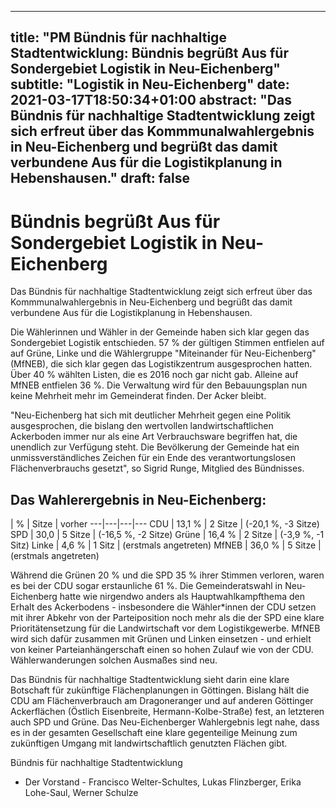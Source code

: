 
---
title: "PM Bündnis für nachhaltige Stadtentwicklung: Bündnis begrüßt Aus für Sondergebiet Logistik in Neu-Eichenberg"
subtitle: "Logistik in Neu-Eichenberg"
date: 2021-03-17T18:50:34+01:00
abstract: "Das Bündnis für nachhaltige Stadtentwicklung zeigt sich erfreut über das Kommmunalwahlergebnis in Neu-Eichenberg und begrüßt das damit verbundene Aus für die Logistikplanung in Hebenshausen."
draft: false
---

# Bündnis begrüßt Aus für Sondergebiet Logistik in Neu-Eichenberg

Das Bündnis für nachhaltige Stadtentwicklung zeigt sich erfreut über das Kommmunalwahlergebnis in Neu-Eichenberg und begrüßt das damit verbundene Aus für die Logistikplanung in Hebenshausen. 

Die Wählerinnen und Wähler in der Gemeinde haben sich klar gegen das Sondergebiet Logistik entschieden. 57 % der gültigen Stimmen entfielen auf auf Grüne, Linke und die Wählergruppe "Miteinander für Neu-Eichenberg" (MfNEB), die sich klar gegen das Logistikzentrum ausgesprochen hatten. Über 40 % wählten Listen, die es 2016 noch gar nicht gab. Alleine auf MfNEB entfielen 36 %. Die Verwaltung wird für den Bebauungsplan nun keine Mehrheit mehr im Gemeinderat finden. Der Acker bleibt.

"Neu-Eichenberg hat sich mit deutlicher Mehrheit gegen eine Politik ausgesprochen, die bislang den wertvollen landwirtschaftlichen Ackerboden immer nur als eine Art Verbrauchsware begriffen hat, die unendlich zur Verfügung steht. Die Bevölkerung der Gemeinde hat ein unmissverständliches Zeichen für ein Ende des verantwortungslosen Flächenverbrauchs gesetzt", so Sigrid Runge, Mitglied des Bündnisses.

## Das Wahlerergebnis in Neu-Eichenberg:

 | % | Sitze | vorher
---|---|---|---
CDU | 13,1 % | 2 Sitze | (-20,1 %, -3 Sitze)
SPD | 30,0 | 5 Sitze | (-16,5 %, -2 Sitze) 
Grüne | 16,4 % | 2 Sitze | (-3,9 %, -1 Sitz)
Linke | 4,6 % | 1 Sitz | (erstmals angetreten)
MfNEB | 36,0 % | 5 Sitze | (erstmals angetreten)

Während die Grünen 20 % und die SPD 35 % ihrer Stimmen verloren, waren es bei der CDU sogar erstaunliche 61 %. Die Gemeinderatswahl in Neu-Eichenberg hatte wie nirgendwo anders als Hauptwahlkampfthema den Erhalt des Ackerbodens - insbesondere die Wähler*innen der CDU setzen mit ihrer Abkehr von der Parteiposition noch mehr als die der SPD eine klare Prioritätensetzung für die Landwirtschaft vor dem Logistikgewerbe. MfNEB wird sich dafür zusammen mit Grünen und Linken einsetzen - und erhielt von keiner Parteianhängerschaft einen so hohen Zulauf wie von der CDU. Wählerwanderungen solchen Ausmaßes sind neu.

Das Bündnis für nachhaltige Stadtentwicklung sieht darin eine klare Botschaft für zukünftige Flächenplanungen in Göttingen. Bislang hält die CDU am Flächenverbrauch am Dragoneranger und auf anderen Göttinger Ackerflächen (Östlich Eisenbreite, Hermann-Kolbe-Straße) fest, an letzteren auch SPD und Grüne. Das Neu-Eichenberger Wahlergebnis legt nahe, dass es in der gesamten Gesellschaft eine klare gegenteilige Meinung zum zukünftigen Umgang mit landwirtschaftlich genutzten Flächen gibt. 


 	
Bündnis für nachhaltige Stadtentwicklung
- Der Vorstand -
Francisco Welter-Schultes, Lukas Flinzberger, Erika Lohe-Saul, Werner Schulze 


